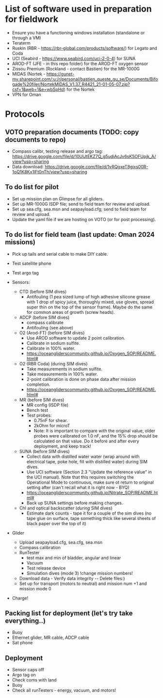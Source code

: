 # List of software used in preparation for fieldwork

* Ensure you have a functioning windows installation (standalone or through a VM)
* Teraterm
* Ruskin (RBR - https://rbr-global.com/products/software/) for Legato and Coda
* UCI (Seabird - https://www.seabird.com/uci-2-0-4) for SUNA
* AROD-FT (JFE - in this repo folder) for the AROD-FT oxygen sensor
* Zissou Premium (Rockland - contact Bastien) for the MR-1000G
* MIDAS (Nortek - https://gunet-my.sharepoint.com/:u:/r/personal/bastien_queste_gu_se/Documents/Bifogade%20filer/NortekMIDAS_V1.37_R4421_21-01-05-07.zip?csf=1&web=1&e=wbSpHd) for the Nortek
* VPN for Oman


# Protocols
## VOTO preparation documents (TODO: copy documents to repo)
* Compass calibr, testing release and argo tag: https://drive.google.com/file/d/10UlJtEKZ7Q_g5udiAcJv6sK5OFUpjk_A/view?usp=sharing
* Data download: https://drive.google.com/file/d/1vRQgxeT8gixs00R-1oQ1K8Kx1lFt0nTh/view?usp=sharing

## To do list for pilot
* Set up mission plan on Glimpse for all gliders.
* Set up MR-1000G ISDP file; send to field team for review and upload.
* Set up sea.cfg, sea.msn and seapayload.cfg; send to field team for review and upload.
* Update the yaml file if we are hosting on VOTO (or for post processing).

## To do list for field team (last update: Oman 2024 missions)
* Pick up tails and serial cable to make DIY cable.
* Test satellite phone
* Test argo tag
* Sensors:
  * CTD  (before SIM dives)
    * Antifouling (1 pea sized lump of high adhesive silicone grease with 1 drop of spicy juice, thoroughly mixed, use gloves, spread super thin on the top of the sensor frame). Maybe do the same for common areas of growth (screw heads).
  * ADCP  (before SIM dives)
    * compass calibrate
    * Antifouling (see above)
  * O2 (Arod-FT)  (before SIM dives)
    * Use AROD software to update 2 point calibration.
    * Calibrate in sodium sulfite.
    * Calibrate in 100% water.
    * https://oceangliderscommunity.github.io/Oxygen_SOP/README.html# 
  * O2 (RBR Coda)  (during SIM dives)
    * Take measurements in sodium sulfite.
    * Take measurements in 100% water.
    * 2-point calibration is done on phase data after mission completion.
    * https://oceangliderscommunity.github.io/Oxygen_SOP/README.html# 
  * MR (before SIM dives)
    * MR config (ISDP file)
    * Bench test
    * Test probes:
      * 0.75nF for shear.
      * 2kOhm for microT
      * Note: It is important to compare with the original value, older probes were calibrated on 1.0 nF, and the 15% drop should be calculated on that value. Do it before and after every deployment, and keep track!
  * SUNA (before SIM dives)
    * Collect data with distilled water water (wrap around with electrical tape, poke hole, fill with distilled water) during SIM dives.
    * Use UCI software (Section 2.3 "Update the reference value" in the UCI manual). Note that this requires switching the Operational Mode to continuous, make sure ot return to original setting after (can't recall what it is right now - BYQ)
    * https://oceangliderscommunity.github.io/Nitrate_SOP/README.html#
    * Back up SUNA settings before making changes.
  * Chl and optical backscatter (*during* SIM dives)
    * Estimate dark counts - tape it for a couple of the sim dives (no tape glue on surface, tape something thick like several sheets of black paper over the top of it)

* Glider
  * Upload seapayload.cfg, sea.cfg, sea.msn
  * Compass calibration
  * RunTester 
    * test max and min of bladder, angular and linear
    * Vacuum
    * Test release device
    * Simulation dives (mode 3) !change mission numbers!
  * Download data - Verify data integrity  -- Delete files:)
  * Set up for transport (motors to neutral) and mission num +1 and mission mode 0

* Charge!

## Packing list for deployment (let's try take everything..)
* Buoy
* Ethernet glider, MR cable, ADCP cable
* Sat phone

## Deployment
* Sensor caps off
* Argo tag on
* Check coms with land
* Buoy
* Check all runTesters - energy, vacuum, and motors!


